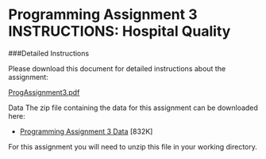 # Programming Assignment 3 INSTRUCTIONS: Hospital Quality

###Detailed Instructions

Please download this document for detailed instructions about the assignment:

[ProgAssignment3.pdf](https://d18ky98rnyall9.cloudfront.net/_2a0d228f9a48b3de85eedf022225fac9_ProgAssignment3.pdf?Expires=1591920000&Signature=ZoeC5Rk3uTeqn5rD4rkLczwZEFKy5bCyKUNLWiNcs0NTQjH~-Ku-A5~uRXgy8vx2GPoKTsMiXbNvdUGmXoStdoQiH-MN9oRwaVmdkqI8mC0x46GzOxwcgNEdhXtXmYG~q8AVm5Uj0UtR5wnNMbZjF1-0evuny5ATGM028cMjyLk_&Key-Pair-Id=APKAJLTNE6QMUY6HBC5A)

Data
The zip file containing the data for this assignment can be downloaded here:
- [Programming Assignment 3 Data](https://d396qusza40orc.cloudfront.net/rprog%2Fdata%2FProgAssignment3-data.zip) [832K]

For this assignment you will need to unzip this file in your working directory.
